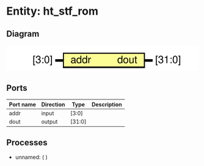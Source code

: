 # Entity: ht_stf_rom

## Diagram

![Diagram](ht_stf_rom.svg "Diagram")
## Ports

| Port name | Direction | Type   | Description |
| --------- | --------- | ------ | ----------- |
| addr      | input     | [3:0]  |             |
| dout      | output    | [31:0] |             |
## Processes
- unnamed: (  )

